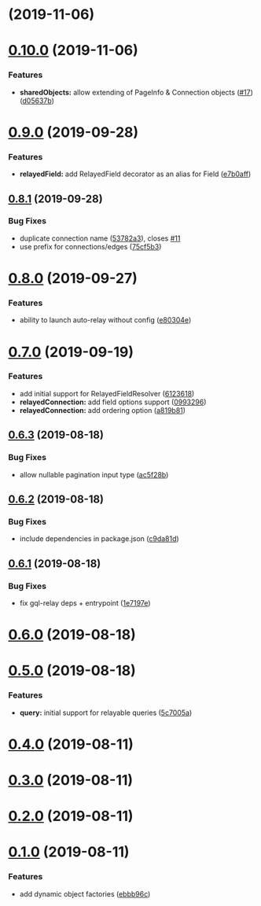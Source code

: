 # [](https://github.com/wemaintain/auto-relay/compare/v0.10.0...v) (2019-11-06)



# [0.10.0](https://github.com/wemaintain/auto-relay/compare/v0.9.0...v0.10.0) (2019-11-06)


### Features

* **sharedObjects:** allow extending of PageInfo & Connection objects ([#17](https://github.com/wemaintain/auto-relay/issues/17)) ([d05637b](https://github.com/wemaintain/auto-relay/commit/d05637b))



# [0.9.0](https://github.com/wemaintain/auto-relay/compare/v0.8.1...v0.9.0) (2019-09-28)


### Features

* **relayedField:** add RelayedField decorator as an alias for Field ([e7b0aff](https://github.com/wemaintain/auto-relay/commit/e7b0aff))



## [0.8.1](https://github.com/wemaintain/auto-relay/compare/v0.8.0...v0.8.1) (2019-09-28)


### Bug Fixes

* duplicate connection name ([53782a3](https://github.com/wemaintain/auto-relay/commit/53782a3)), closes [#11](https://github.com/wemaintain/auto-relay/issues/11)
* use prefix for connections/edges ([75cf5b3](https://github.com/wemaintain/auto-relay/commit/75cf5b3))



# [0.8.0](https://github.com/wemaintain/auto-relay/compare/v0.7.0...v0.8.0) (2019-09-27)


### Features

* ability to launch auto-relay without config ([e80304e](https://github.com/wemaintain/auto-relay/commit/e80304e))



# [0.7.0](https://github.com/wemaintain/auto-relay/compare/v0.6.3...v0.7.0) (2019-09-19)


### Features

* add initial support for RelayedFieldResolver ([6123618](https://github.com/wemaintain/auto-relay/commit/6123618))
* **relayedConnection:** add field options support ([0993296](https://github.com/wemaintain/auto-relay/commit/0993296))
* **relayedConnection:** add ordering option ([a819b81](https://github.com/wemaintain/auto-relay/commit/a819b81))



## [0.6.3](https://github.com/wemaintain/auto-relay/compare/v0.6.2...v0.6.3) (2019-08-18)


### Bug Fixes

* allow nullable pagination input type ([ac5f28b](https://github.com/wemaintain/auto-relay/commit/ac5f28b))



## [0.6.2](https://github.com/wemaintain/auto-relay/compare/v0.6.1...v0.6.2) (2019-08-18)


### Bug Fixes

* include dependencies in package.json ([c9da81d](https://github.com/wemaintain/auto-relay/commit/c9da81d))



## [0.6.1](https://github.com/wemaintain/auto-relay/compare/v0.6.0...v0.6.1) (2019-08-18)


### Bug Fixes

* fix gql-relay deps + entrypoint ([1e7197e](https://github.com/wemaintain/auto-relay/commit/1e7197e))



# [0.6.0](https://github.com/wemaintain/auto-relay/compare/v0.5.0...v0.6.0) (2019-08-18)



# [0.5.0](https://github.com/wemaintain/auto-relay/compare/v0.4.0...v0.5.0) (2019-08-18)


### Features

* **query:** initial support for relayable queries ([5c7005a](https://github.com/wemaintain/auto-relay/commit/5c7005a))



# [0.4.0](https://github.com/wemaintain/auto-relay/compare/v0.3.0...v0.4.0) (2019-08-11)



# [0.3.0](https://github.com/wemaintain/auto-relay/compare/v0.2.0...v0.3.0) (2019-08-11)



# [0.2.0](https://github.com/wemaintain/auto-relay/compare/v0.1.0...v0.2.0) (2019-08-11)



# [0.1.0](https://github.com/wemaintain/auto-relay/compare/ebbb96c...v0.1.0) (2019-08-11)


### Features

* add dynamic object factories ([ebbb96c](https://github.com/wemaintain/auto-relay/commit/ebbb96c))



